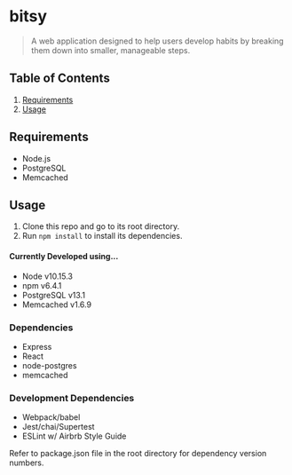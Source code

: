 # bitsy
> A web application designed to help users develop habits by breaking them down into smaller, manageable steps.

## Table of Contents

1. [Requirements](#requirements)
1. [Usage](#usage)

## Requirements

- Node.js
- PostgreSQL
- Memcached

## Usage

1. Clone this repo and go to its root directory.
1. Run `npm install` to install its dependencies.
        
#### Currently Developed using...
- Node v10.15.3
- npm v6.4.1
- PostgreSQL v13.1
- Memcached v1.6.9

### Dependencies
- Express
- React
- node-postgres
- memcached

### Development Dependencies
- Webpack/babel
- Jest/chai/Supertest
- ESLint w/ Airbrb Style Guide

Refer to package.json file in the root directory for dependency version numbers.
